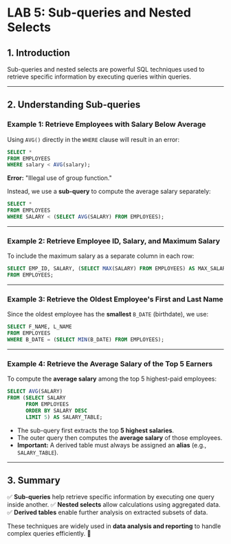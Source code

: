 # **LAB 5: Sub-queries and Nested Selects**

## **1. Introduction**
Sub-queries and nested selects are powerful SQL techniques used to retrieve specific information by executing queries within queries.

---

## **2. Understanding Sub-queries**

### **Example 1: Retrieve Employees with Salary Below Average**
Using `AVG()` directly in the `WHERE` clause will result in an error:
```sql
SELECT * 
FROM EMPLOYEES 
WHERE salary < AVG(salary);
```
**Error:** "Illegal use of group function."

Instead, we use a **sub-query** to compute the average salary separately:
```sql
SELECT *
FROM EMPLOYEES
WHERE SALARY < (SELECT AVG(SALARY) FROM EMPLOYEES);
```

---

### **Example 2: Retrieve Employee ID, Salary, and Maximum Salary**
To include the maximum salary as a separate column in each row:
```sql
SELECT EMP_ID, SALARY, (SELECT MAX(SALARY) FROM EMPLOYEES) AS MAX_SALARY 
FROM EMPLOYEES;
```

---

### **Example 3: Retrieve the Oldest Employee's First and Last Name**
Since the oldest employee has the **smallest** `B_DATE` (birthdate), we use:
```sql
SELECT F_NAME, L_NAME
FROM EMPLOYEES
WHERE B_DATE = (SELECT MIN(B_DATE) FROM EMPLOYEES);
```

---

### **Example 4: Retrieve the Average Salary of the Top 5 Earners**
To compute the **average salary** among the top 5 highest-paid employees:
```sql
SELECT AVG(SALARY) 
FROM (SELECT SALARY 
      FROM EMPLOYEES 
      ORDER BY SALARY DESC 
      LIMIT 5) AS SALARY_TABLE;
```
- The sub-query first extracts the top **5 highest salaries**.
- The outer query then computes the **average salary** of those employees.
- **Important:** A derived table must always be assigned an **alias** (e.g., `SALARY_TABLE`).

---

## **3. Summary**
✅ **Sub-queries** help retrieve specific information by executing one query inside another.
✅ **Nested selects** allow calculations using aggregated data.
✅ **Derived tables** enable further analysis on extracted subsets of data.

These techniques are widely used in **data analysis and reporting** to handle complex queries efficiently. 🚀

